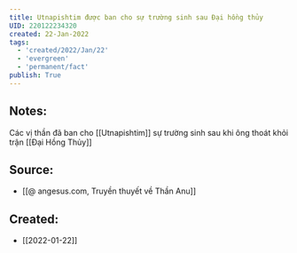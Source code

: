 ```yaml
---
title: Utnapishtim được ban cho sự trường sinh sau Đại hồng thủy
UID: 220122234320
created: 22-Jan-2022
tags:
  - 'created/2022/Jan/22'
  - 'evergreen'
  - 'permanent/fact'
publish: True
---
```

## Notes:
Các vị thần đã ban cho [[Utnapishtim]] sự trường sinh sau khi ông thoát khỏi trận [[Đại Hồng Thủy]]

## Source:
- [[@ angesus.com, Truyền thuyết về Thần Anu]]


## Created:
- [[2022-01-22]]
